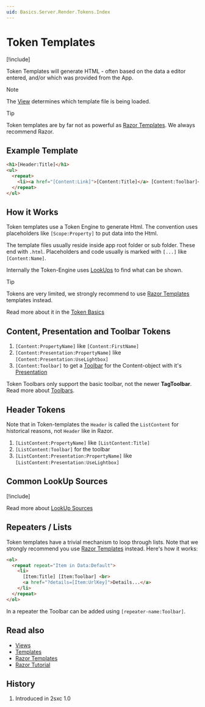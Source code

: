 ```yaml
---
uid: Basics.Server.Render.Tokens.Index
---
```

# Token Templates

[!include[](~/basics/stack/_shared-float-summary.md)]
<style>.context-box-summary .process-razor { visibility: visible; } </style>

Token Templates will generate HTML - often based on the data a editor entered, and/or which was provided from the App.

> [!NOTE]
> The [View](xref:Basics.App.Views.Index) determines which template file is being loaded. 

> [!TIP]
> Token templates are by far not as powerful as [Razor Templates](xref:NetCode.Razor.Index). We always recommend Razor. 

## Example Template

```html
<h1>[Header:Title]</h1>
<ul>
  <repeat>
    <li><a href="[Content:Link]">[Content:Title]</a> [Content:Toolbar]</li>
  </repeat>
</ul>
```

## How it Works

Token templates use a Token Engine to generate Html. The convention uses placeholders like `[Scope:Property]` to put data into the Html. 

The template files usually reside inside app root folder or sub folder. These end with `.html`. 
Placeholders and code usually is marked with `[...]` like `[Content:Name]`.

Internally the Token-Engine uses [LookUps](xref:Abyss.Parts.LookUp.Index) to find what can be shown. 

> [!TIP]
> Tokens are very limited, we strongly recommend to use [Razor Templates](xref:Basics.Server.Render.Razor.Index) templates instead. 

Read more about it in the [Token Basics](https://2sxc.org/en/learn/token-templates-and-views)

## Content, Presentation and Toolbar Tokens

1. `[Content:PropertyName]` like `[Content:FirstName]`
1. `[Content:Presentation:PropertyName]` like `[Content:Presentation:UseLightbox]`
1. `[Content:Toolbar]` to get a [Toolbar](xref:NetCode.Razor.Edit.Toolbar) for the Content-object with it's [Presentation](xref:Basics.Content.Presentation)

Token Toolbars only support the basic toolbar, not the newer **TagToolbar**. Read more about [Toolbars](xref:NetCode.Razor.Edit.Toolbar).

## Header Tokens

Note that in Token-templates the `Header` is called the `ListContent` for historical reasons, not `Header` like in Razor.

1. `[ListContent:PropertyName]` like `[ListContent:Title]`  
1. `[ListContent:Toolbar]` for the toolbar
1. `[ListContent:Presentation:PropertyName]` like `[ListContent:Presentation:UseLightbox]`  

## Common LookUp Sources

[!include[](~/pages/abyss/parts/look-up/_include-common-sources.md)]

Read more about [LookUp Sources](xref:Abyss.Parts.LookUp.Sources)

## Repeaters / Lists

Token templates have a trivial mechanism to loop through lists. Note that we strongly recommend you use [Razor Templates](xref:Basics.Server.Render.Razor.Index) instead. Here's how it works:

```html
<ol>
  <repeat repeat="Item in Data:Default">
    <li>
      [Item:Title] [Item:Toolbar] <br>
      <a href="?details=[Item:UrlKey]">Details...</a>
    </li>
  </repeat>
</ol>
```

In a repeater the Toolbar can be added using `[repeater-name:Toolbar]`.

## Read also

* [Views](xref:Basics.App.Views.Index)
* [Templates](xref:Basics.App.Templates)
* [Razor Templates](xref:NetCode.Razor.Index)
* [Razor Tutorial](https://2sxc.org/dnn-tutorials/en/razor)

## History

1. Introduced in 2sxc 1.0